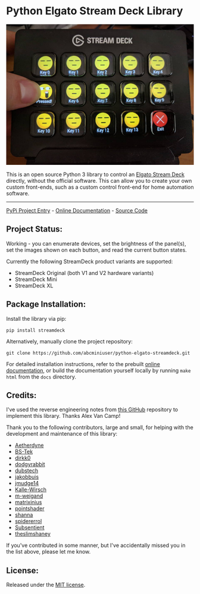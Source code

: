 # Python Elgato Stream Deck Library

![Example Deck](ExampleDeck.jpg)

This is an open source Python 3 library to control an
[Elgato Stream Deck](https://www.elgato.com/en/gaming/stream-deck) directly,
without the official software. This can allow you to create your own custom
front-ends, such as a custom control front-end for home automation software.

_________________

[PyPi Project Entry](https://pypi.org/project/streamdeck/) - [Online Documentation](https://python-elgato-streamdeck.readthedocs.io) - [Source Code](https://github.com/abcminiuser/python-elgato-streamdeck)


## Project Status:

Working - you can enumerate devices, set the brightness of the panel(s), set
the images shown on each button, and read the current button states.

Currently the following StreamDeck product variants are supported:
* StreamDeck Original (both V1 and V2 hardware variants)
* StreamDeck Mini
* StreamDeck XL


## Package Installation:

Install the library via pip:

```
pip install streamdeck
```

Alternatively, manually clone the project repository:

```
git clone https://github.com/abcminiuser/python-elgato-streamdeck.git
```

For detailed installation instructions, refer to the prebuilt
[online documentation](https://python-elgato-streamdeck.readthedocs.io), or
build the documentation yourself locally by running `make html` from the `docs`
directory.


## Credits:

I've used the reverse engineering notes from
[this GitHub](https://github.com/Lange/node-elgato-stream-deck/blob/master/NOTES.md)
repository to implement this library. Thanks Alex Van Camp!

Thank you to the following contributors, large and small, for helping with the
development and maintenance of this library:

- [Aetherdyne](https://github.com/Aetherdyne)
- [BS-Tek](https://github.com/BS-Tek)
- [dirkk0](https://github.com/dirkk0)
- [dodgyrabbit](https://github.com/dodgyrabbit)
- [dubstech](https://github.com/dubstech)
- [jakobbuis](https://github.com/jakobbuis)
- [jmudge14](https://github.com/jmudge14)
- [Kalle-Wirsch](https://github.com/Kalle-Wirsch)
- [m-weigand](https://github.com/m-weigand)
- [matrixinius](https://github.com/matrixinius)
- [pointshader](https://github.com/pointshader)
- [shanna](https://github.com/shanna)
- [spidererrol](https://github.com/Spidererrol)
- [Subsentient](https://github.com/Subsentient)
- [theslimshaney](https://github.com/theslimshaney)

If you've contributed in some manner, but I've accidentally missed you in the
list above, please let me know.


## License:

Released under the [MIT license](LICENSE).
